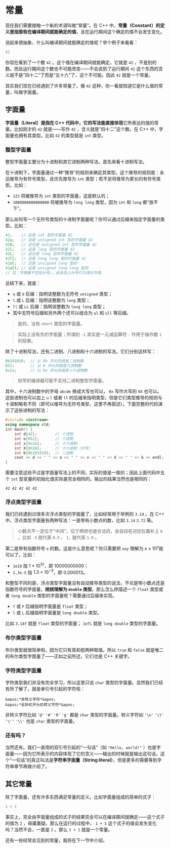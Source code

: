 # 常量

现在我们需要接触一个新的术语叫做“常量”。在 C++ 中，**常量（Constant）**的定义是指那些**在编译期间就能确定的值**，且在运行期间这个确定的值不会发生变化。

说起来很抽象，什么叫编译期间就能确定的值呢？举个例子来看看：
```cpp
42
```
你现在看到了一个数 `42` 。这个值在编译期间就能确定，它就是 `42` ，不是别的数。而且运行期间这个数也不可能改变——不会说到了运行期间 `42` 这个东西的含义就不是“四十二”了而是“五十六”了，这个不可能。因此 `42` 就是一个常量。

其实我们现在已经遇到了许多常量了。像 `42` 这种，你一看就知道它是什么值的常量，叫做字面量。

## 字面量

**字面量（Literal）**是指在 C++ 代码中，它的写法能**直接体现**它所表达的值的常量。比如刚才的 `42` 就是——写作 `42` ，含义就是“四十二”这个数。在 C++ 中，字面量也拥有其类型。比如 `42` 的类型就是 `int` 类型。

### 整型字面量

整型字面量主要分为十进制和其它进制两种写法。首先来看十进制写法。

在十进制下，字面量通过一种“推导”的规则来确定其类型。这个推导的规则是：永远推导为有符号类型，且优先推导为 `int` 类型；若不足将推导为更长的有符号类型。比如：

- `123` 将被推导为 `int` 类型的字面量，这是默认的；
- `1000000000000000` 将被推导为 `long long` 类型，因为 `int` 和 `long` 都“放不下”。

那么如何写一个无符号类型的十进制字面量呢？你可以通过后缀来指定字面量的类型。比如：
```cpp
42;    // 这是 int 型的字面量 42
42u;   // 这是 unsigned int 型的字面量 42
42U;   // 这也是 unsigned int 型的字面量 42
42l;   // 这是 long 型的字面量 42
42L;   // 这也是 long 型的字面量 42
42ll;  // 这是 long long 型的字面量 42
42ul;  // 这是 unsigned long 型的
42ull; // 这是 unsigned long long 型的
// 注：字面量不包括分号;，此处加上分号只为演示作用。
```
总结下来，就是：

- `u` 或 `U` 后缀：指明该整数为无符号 `unsigned` 类型；
- `l` 或 `L` 后缀：指明该整数为 `long` 类型；
- `ll` 或 `LL` 后缀：指明该整数为 `long long` 类型；
- 其中无符号后缀和另外两个还可以组合为 `ul` 和 `ull` 等后缀。

> 是的，没有 `short` 类型的字面量。

> 实际上没有负的字面量；所谓的 `-1` 其实是一元减运算符 `-` 作用于操作数 `1` 的结果。

除了十进制写法，还有二进制、八进制和十六进制的写法。它们分别这样写：
```cpp
0b101010;  // 以 0b 开头的就是二进制数
052;       // 以 0 开头的就是八进制数
0x2a;      // 以 0x 开头的就是十六进制数
```
> 较早的编译器可能不支持二进制整型字面量。

其中，十六进制数中的字母 `abcde` 换成大写也可以， `0x` 写作大写的 `0X` 也可以。这些进制也可以加上 `u` `l` 或者 `ll` 的后缀来指明类型，但是它们类型推导的规则与十进制略有不同（即可以推导为无符号类型，这里不再叙述）。下面完整的代码演示了这些进制的写法：
```CPP
#include <iostream>
using namespace std;
int main() {
    int d{42};        // 十进制
    int o{052};       // 八进制
    int x{0x2a};      // 十六进制
    int X{0X2A};      // 十六进制（大写）
    int b{0b101010};  // 二进制
    cout << d << " " << o << " " << x << " " << X << " " << b << endl;
}
```
需要注意这些不过是字面量写法上的不同，实际的值是一致的；因此上面代码中五个 `int` 型变量的初始化值实际是完全相同的。输出的结果当然也是相同的：

```io
42 42 42 42 42
```

### 浮点类型字面量

我们已经遇到过很多次浮点类型的字面量了，比如经常用于举例的 `3.14` 。在 C++ 中，浮点类型字面量有两种写法：一是带有小数点的数，比如 `3.14` `2.72` 等。

> 小数点不一定位于“中间”。位于两侧也是合法的，会自动在对应位置补上 `0` 。比如 `.5` 就代表 `0.5` ， `1.` 就代表 `1.0` 。

第二是带有指数符号 `e` 的数。这是什么意思呢？你只需要把 `xey` 理解为 $x\times 10^y$就可以了。比如：

- `1e10` 指 $1\times 10^{10}$，即 10000000000；
- `1.3e-5` 指 $1.3\times 10^{-5}$，即 0.000013。

和整型不同的是，浮点类型字面量没有自动推导类型的说法，不论是带小数点还是指数符号的字面量，**统统理解为 `double` 类型**。那么怎么样描述一个 `float` 类型或者 `long double` 类型的字面量呢？需要通过后缀来实现。

- `f` 或 `F` 后缀指明字面量是 `float` 类型；
- `l` 或 `L` 后缀指明字面量是 `long double` 类型。

比如 `3.14f` 就是 `float` 类型的字面量； `1e7L` 就是 `long double` 类型的字面量。

### 布尔类型字面量

布尔类型就很简单啦，因为它只有真和假两种取值。所以 `true` 和 `false` 就是唯二的布尔类型字面量了——正如之前所述，它们也是 C++ 关键字。

### 字符类型字面量

字符类型我们并没有完全学习，所以这里只说 `char` 类型的字面量。显然我们已经有所了解了，就是单引号引起的字符啦：

```sdsc
&apos;*非转义字符*&apos;
&apos;*反斜杠开头的转义字符*&apos;
```

非转义字符比如 `'@'` `'#'` `'0'` `'g'` 都是 `char` 类型的字面量。转义字符如 `'\n'`  `'\t'` `'\''` `'\\'` 也是 `char` 类型的字面量。

### 还有吗？

当然还有。我们一直用的双引号引起的“一句话”（如 `"Hello, world!"` ）也是字面量——因为它所表示的内容体现了它的含义——输出的时候就是输出这句话。这个“一句话”的真正叫法是**字符串字面量（String literal）**，但是更多的需要等到字符串章节再做介绍了。

## 其它常量

除了字面量，还有许多东西满足常量的定义。比如字面量组成的简单的式子：
```cpp
1 + 1
```
事实上，完全由字面量组成的式子的结果完全可以在编译期间就确定——这个式子的值为 `2` ，毋庸置疑。那么在运行的过程中， `1 + 1` 这个式子的值会发生变化吗？当然不会，一直是 `2` 。那么 `1 + 1` 就是一个常量。

还有一些经常会见到的常量，我将在下一节中介绍。
